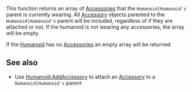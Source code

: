 This function returns an array of [Accessories](https://developer.roblox.com/en-us/api-reference/class/Accessory) that the `Humanoid|Humanoid's` parent is currently wearing. All [Accessory](https://developer.roblox.com/en-us/api-reference/class/Accessory) objects parented to the `Humanoid|Humanoid's` parent will be included, regardless of if they are attached or not. If the humanoid is not wearing any accessories, the array will be empty.

If the [Humanoid](https://developer.roblox.com/en-us/api-reference/class/Humanoid) has no [Accessories](https://developer.roblox.com/en-us/api-reference/class/Accessory) an empty array will be returned

See also
--------

*   Use [Humanoid:AddAccessory](https://developer.roblox.com/en-us/api-reference/function/Humanoid/AddAccessory) to attach an [Accessory](https://developer.roblox.com/en-us/api-reference/class/Accessory) to a `Humanoid|Humanoid's` parent